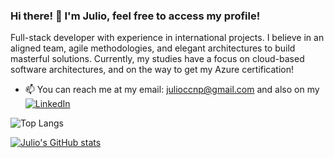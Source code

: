 ### Hi there! 👋 I'm Julio, feel free to access my profile!

Full-stack developer with experience in international projects. I believe in an aligned team, agile methodologies, and elegant architectures to build masterful solutions.
Currently, my studies have a focus on cloud-based software architectures, and on the way to get my Azure certification!

- 📫 You can reach me at my email: julioccnp@gmail.com and also on my [![LinkedIn](https://img.shields.io/badge/LinkedIn-Profile-blue)](https://www.linkedin.com/in/juliocnp/)

![Top Langs](https://github-readme-stats.vercel.app/api/top-langs/?username=juliocnp&layout=compact)

[![Julio's GitHub stats](https://github-readme-stats.vercel.app/api?username=juliocnp)](https://github.com/juliocnp/github-readme-stats)

<!--
**juliocnp/juliocnp** is a ✨ _special_ ✨ repository because its `README.md` (this file) appears on your GitHub profile.

Here are some ideas to get you started:

- 🔭 I’m currently working on ...
- 🌱 I’m currently learning ...
- 👯 I’m looking to collaborate on ...
- 🤔 I’m looking for help with ...
- 💬 Ask me about ...
- 📫 How to reach me: ...
- 😄 Pronouns: ...
- ⚡ Fun fact: ...
-->

